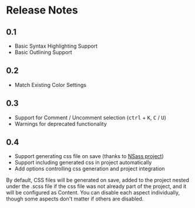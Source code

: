 # Release Notes

## 0.1

- Basic Syntax Highlighting Support
- Basic Outlining Support 


## 0.2

- Match Existing Color Settings


## 0.3

- Support for Comment / Uncomment selection (<kbd>ctrl</kbd> + <kbd>K</kbd>, <kbd>C</kbd> / <kbd>U</kbd>)
- Warnings for deprecated functionality


## 0.4

- Support generating css file on save (thanks to [NSass project](https://github.com/TBAPI-0KA/NSass))
- Support including generated css in project automatically
- Add options controlling css generation and project integration

By default, CSS files will be generated on save, added to the project nested under the .scss file if
the css file was not already part of the project, and it will be configured as Content. You can
disable each aspect individually, though some aspects don't matter if others are disabled.